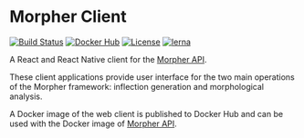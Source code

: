 # Morpher Client

[![Build Status](https://travis-ci.com/szgabsz91/morpher-client.svg?branch=master)](https://app.travis-ci.com/github/szgabsz91/morpher-client)
[![Docker Hub](https://images.microbadger.com/badges/version/szgabsz91/morpher-client.svg)](https://microbadger.com/images/szgabsz91/morpher-client "Docker Hub")
[![License](https://img.shields.io/github/license/szgabsz91/morpher-client.svg)](https://github.com/szgabsz91/morpher-client/blob/master/LICENSE)
[![lerna](https://img.shields.io/badge/maintained%20with-lerna-cc00ff.svg)](https://lerna.js.org/)

A React and React Native client for the [Morpher API](https://github.com/szgabsz91/morpher-api).

These client applications provide user interface for the two main operations of the Morpher framework: inflection generation and morphological analysis.

A Docker image of the web client is published to Docker Hub and can be used with the Docker image of [Morpher API](https://github.com/szgabsz91/morpher-api).
